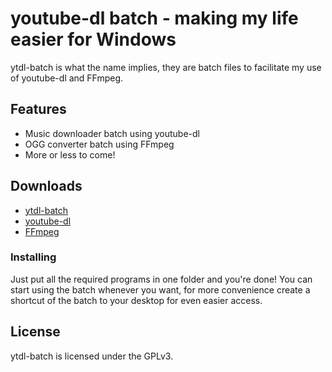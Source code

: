 # youtube-dl batch - making my life easier for Windows
ytdl-batch is what the name implies, they are batch files to facilitate my use of youtube-dl and FFmpeg.

## Features
* Music downloader batch using youtube-dl
* OGG converter batch using FFmpeg
* More or less to come!

## Downloads
* [ytdl-batch](https://github.com/mind-freak/ytdl-batch/releases)
* [youtube-dl](https://ytdl-org.github.io/youtube-dl/download.html)
* [FFmpeg](https://ffmpeg.zeranoe.com/builds/)

### Installing
Just put all the required programs in one folder and you're done! You can start using the batch whenever you want, for more convenience create a shortcut of the batch to your desktop for even easier access.

## License
ytdl-batch is licensed under the GPLv3.
